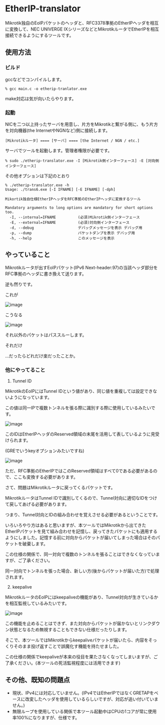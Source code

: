 # EtherIP-translator
Mikrotik独自のEoIPパケットのヘッダと、RFC3378準拠のEtherIPヘッダを相互に変換して、NEC UNIVERGE IXシリーズなどとMikrotikルータでEtherIPを相互接続できるようにするツールです。

## 使用方法
### ビルド
gccなどでコンパイルします。
```
% gcc main.c -o etherip-tranlator.exe
```
make対応は気が向いたらやります。
### 起動
NICを二つ以上持ったサーバを用意し、片方をMikrotikと繋がる側に、もう片方を対向機器(the InternetやNGNなど)側に接続します。
```
[Mikrotikルータ] ==== [サーバ] ==== [the Internet / NGN / etc.]
```
サーバでツールを起動します。管理者権限が必要です。
```
% sudo ./etherip-translator.exe -I [Mikrotik側インターフェース] -E [対向側インターフェース]
```

その他オプションは下記のとおり
```
% ./etherip-translator.exe -h
Usage: ./trans6.exe [-I IFNAME] [-E IFNAME] [-dph]

Mikortik独自仕様EtherIPヘッダをRFC準拠のEtherIPヘッダに変換するツール

Mandatory arguments to long options are mandatory for short options too.
  -I, --internal=IFNAME          (必須)Mikrotik側インターフェース
  -E, --external=IFNAME          (必須)対向側インターフェース
  -d, --debug                    デバッグメッセージを表示 デバッグ用
  -p, --dump                     パケットダンプを表示 デバッグ用
  -h, --help                     このメッセージを表示
```

## やっていること
Mikrotikルータが出すEoIPパケット(IPv6 Next-header:97)の当該ヘッダ部分をRFC準拠のヘッダに書き換えて送ります。

逆も然りです。

これが

![image]([https://hackmd.io/_uploads/SyF0esF6A.png](https://github.com/user-attachments/assets/2cafc42f-ca46-4764-bd06-7ad86a6dd41a))

こうなる

![image]([https://hackmd.io/_uploads/SJGLZitTR.png](https://github.com/user-attachments/assets/fd367937-2768-4ffa-963f-9ea1133bb16f))

それ以外のパケットはパススルーします。

それだけ


...だったらどれだけ楽だったことか。

### 他にやってること

1. Tunnel ID

MikrotikのEoIPにはTunnel IDという値があり、同じ値を重複しては設定できないようになっています。

この値は同一IPで複数トンネルを張る際に識別する際に使用しているみたいです。

![image](https://github.com/user-attachments/assets/4d3a5a93-aa26-4922-b367-93d2e41dc458)

このIDはEtherIPヘッダのReserved領域の末尾を活用して表しているように見受けられます。

(GREでいうkeyオプションみたいですね)

![image](https://github.com/user-attachments/assets/956a7a68-f470-428c-9314-edfdc187fa64)

ただ、RFC準拠のEtherIPではこのReserved領域はすべて0である必要があるので、ここも変換する必要があります。

さて、問題はMikrotikルータに戻ってくるパケットです。

MikrotikルータはTunnel IDで識別してくるので、Tunnel対向に適切なIDをつけて戻してあげる必要があります。

つまり、Tunnel対向とIDの組み合わせを覚えさせる必要があるということです。

いろいろやり方はあると思いますが、本ツールではMikrotikから出てきたEtherIPパケットを見て組み合わせを記憶し、戻ってきたパケットにも適用するようにしました。記憶する前に対向からパケットが届いてしまった場合はそのパケットを破棄します。

この仕様の関係で、同一対向で複数のトンネルを張ることはできなくなっていますが、ご了承ください。

同一対向でトンネルを張った場合、新しい方(後からパケットが届いた方)で処理されます。


2. keepalive


MikrotikルータのEoIPにはkeepaliveの機能があり、Tunnel対向が生きているかを相互監視しているみたいです。

![image](https://github.com/user-attachments/assets/b14400cb-4b81-46ff-b562-1f7dc579d2e0)

この機能を止めることはできず、また対向からパケットが届かないとリンクダウン状態となるため無視することもできない仕様だったりします。

そこで、本ツールではMikrotikからkeepaliveパケットが届いたら、内容をそっくりそのまま投げ返すことで誤魔化す機能を持たせました。

この仕様の関係でkeepaliveが本来の役目を果たさなくなってしまいますが、ご了承ください。(本ツールの死活監視程度には活用できます)

## その他、既知の問題点
- 現状、IPv4には対応していません。(IPv4ではEtherIPではなくGRETAPをベースに改変したヘッダを使用しているらしいですが、対応が追い付いていません。)
- 無限ループを使用している関係で本ツール起動中はCPUの1コアが常に使用率100%になりますが、仕様です。
